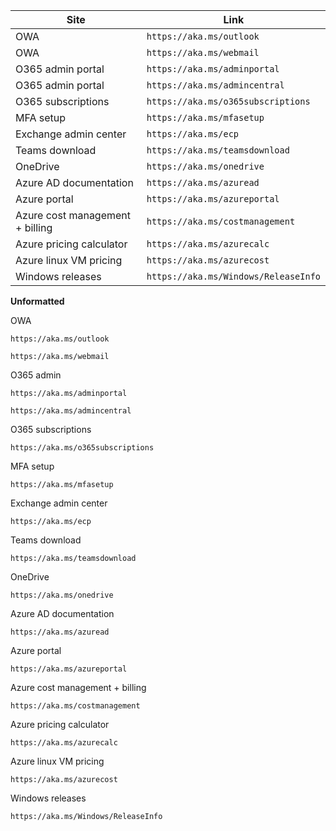 Site | Link
--- | ---
OWA | `https://aka.ms/outlook`
OWA | `https://aka.ms/webmail`
O365 admin portal | `https://aka.ms/adminportal`
O365 admin portal | `https://aka.ms/admincentral`
O365 subscriptions | `https://aka.ms/o365subscriptions`
MFA setup | `https://aka.ms/mfasetup`
Exchange admin center | `https://aka.ms/ecp`
Teams download | `https://aka.ms/teamsdownload`
OneDrive | `https://aka.ms/onedrive`
Azure AD documentation | `https://aka.ms/azuread`
Azure portal | `https://aka.ms/azureportal`
Azure cost management + billing | `https://aka.ms/costmanagement`
Azure pricing calculator | `https://aka.ms/azurecalc`
Azure linux VM pricing | `https://aka.ms/azurecost`
Windows releases | `https://aka.ms/Windows/ReleaseInfo`


__Unformatted__

OWA

`https://aka.ms/outlook`

`https://aka.ms/webmail`

O365 admin

`https://aka.ms/adminportal`

`https://aka.ms/admincentral`

O365 subscriptions

`https://aka.ms/o365subscriptions`

MFA setup

`https://aka.ms/mfasetup`

Exchange admin center

`https://aka.ms/ecp`

Teams download

`https://aka.ms/teamsdownload`

OneDrive

`https://aka.ms/onedrive`

Azure AD documentation

`https://aka.ms/azuread`

Azure portal

`https://aka.ms/azureportal`

Azure cost management + billing

`https://aka.ms/costmanagement`

Azure pricing calculator

`https://aka.ms/azurecalc`

Azure linux VM pricing 

`https://aka.ms/azurecost`

Windows releases

`https://aka.ms/Windows/ReleaseInfo`

